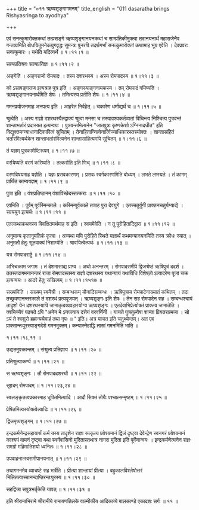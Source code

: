 +++
title = "०११ ऋष्यशृङ्गागमनम्"
title_english = "011 dasaratha brings Rishyasringa to ayodhya"

+++


एवं सनत्कुमारोक्तकथां तत्प्रसङ्गे ऋष्यशृङ्गानयनकथां च
साम्प्रतिकीमुक्त्वा तदानयनार्थं महाराजेनैव गन्तव्यमिति
बोधयितुमनेकयुगवृद्धः सुमन्त्रः पुनरपि तदर्थगर्भां सनत्कुमारोक्तां कथामाह
भूय एवेति । देवप्रवरः सनत्कुमारः । यथेति यदित्यर्थे  ॥  १।११।१  ॥   

  

सत्यप्रतिश्रवः सत्यप्रतिज्ञः  ॥  १।११।२  ॥   

  

अङ्गेति । अङ्गराजो रोमपादः । तस्य दशरथस्य । अस्य रोमपादस्य  ॥  १।११।३
 ॥   

  

को ऽसावङ्गराज इत्यत्राह पुत्र इति । अङ्गस्याङ्गनामकस्य । तम् रोमपादं
गमिष्यति । ऋष्यशृङ्गानयनार्थमिति शेषः । तमित्यस्य प्रतीति शेषः  ॥  १।११।४
 ॥   

  

गमनप्रयोजनमाह अनपत्य इति । आहरेत निर्वहेत् । चकारेण धर्माद्यर्थं च  ॥ 
१।११।५  ॥   

श्रुत्वेति । अस्य राज्ञो दशरथस्यैतद्वाक्यं श्रुत्वा मनसा च
तस्यावश्यकर्तव्यतां विचिन्त्य निश्चित्य पुत्रवन्तं शान्ताभर्तारं
प्रदास्यत इत्यन्वयः । पुत्रवन्तमित्यनेन "जातपुत्रः कृष्णकेशो
ऽग्निनादधीत" इति विद्युक्तमग्न्याधानादिकारित्वं सुचितम् ।
तेनाहिताग्नित्वेनार्त्विज्याधिकारस्तस्योक्तः । शान्तासहितं
भर्तारमित्यर्थकेन शान्ताभर्तारमित्यनेन शान्तासाहित्यमपि सूचितम्  ॥ 
१।११।६  ॥   

  

तं यज्ञम् पुत्रकामेष्टिरूपम्  ॥  १।११।७  ॥   

  

वरयिष्यति वरणं करिष्यति । तत्करोति इति णिच्  ॥  १।११।८  ॥   

  

वरणविषयमाह यज्ञेति । यज्ञः प्रसवकारणम् । प्रसवः स्वर्गकारणमिति बोध्यम् ।
लभते लप्स्यते । तं कामम् प्रार्थितं काम्ययज्ञम्  ॥  १।११।९  ॥   

  

पुत्रा इति । वंशप्रतिष्ठानम् वंशाविच्छेदस्तत्कराः  ॥  १।११।१०  ॥   

  

एवमिति । पूर्वम् पूर्वस्मिन्काले । कस्मिन्पूर्वकाले तत्राह पुरा देवयुगे
। एतच्चतुर्युगी प्राक्तनचतुर्यग्याद्ये । सत्ययुग इत्यर्थः  ॥  १।११।११
 ॥   

  

एतत्कथाकथनस्य विवक्षितमर्थमाह स इति । स्वयमेवेति । न तु पुरोहितादिद्वारा
 ॥  १।११।१२  ॥   

  

अनुमान्य कृतानुमतिकं कृत्वा । अन्यथा मयि पुरोहिते स्थिते यज्ञार्थं
कथमन्यानयनमिति तस्य क्रोधः स्यात् । अनुमतौ हेतुः सूतवाक्यं निशाम्येति ।
श्रावयित्वेत्यर्थः  ॥  १।११।१३  ॥   

  

यत्र रोमपादराष्ट्रे  ॥  १।११।१४  ॥   

  

अभिचक्राम जगाम । तं देशमासाद्य प्राप्य । अथो अनन्तरम् । रोमपादसमीपे
द्विजश्रेष्ठं ऋषिपुत्रं ददर्श । ततस्तदागमनानन्तरं राजा रोमपादस्तस्य
राज्ञो दशरथस्य यथान्यायं यथाविधि विशेषतो़ ऽत्यादरेण पूजां चक्र इत्यन्वयः
। आदरे हेतुः सखित्वम्  ॥  १।११।१५१७  ॥   

  

सख्यमिति । सख्यम् स्वमैत्री । सम्बन्धकम् यौनादिसम्बन्धः । ऋषिपुत्राय
रोमपादेनाख्यातं कथितम् । तदा तच्छ्रवणानन्तरकाले तं दशरथं प्रत्यपूजयत् ।
ऋष्यशृङ्गः इति शेषः । तेन सह रोमपादेन सह । सम्बन्धश्चायं तादृशो येन
दशरथस्यापि जामातृत्वव्यवहारयोग्य ऋष्यशृङ्गः । एतदेवाभिप्रेत्योक्तं
प्राक्तव जामातेति । क्वचिच्चैवं पठ्यते ऽपि "अनेन मे ऽनपत्याय दत्तेयं
वरवर्णिनी । याचते पुत्रतुल्यैषा शान्ता प्रियतरात्मजा । सो ऽयं ते श्वशुरो
ब्रह्मन्यथैवाहं तथा नृपः  ॥ " इति। अत्र याचत इति चतुर्थ्यन्तम्। अत एव
प्राक्सान्तःपुरस्याङ्गदेशे गमनमुक्तम्। कन्यास्नेहाद्धि तासां गमनमिति
भाति  ॥   

१।११।१८,१९  ॥   

उद्यतमुपक्रान्तम् । संश्रुत्य प्रतिज्ञाय  ॥  १।११।२०  ॥   

  

प्रतिश्रुत्याकर्ण्य  ॥  १।११।२१  ॥   

  

स ऋष्यशृङ्गः । तौ रोमपाददशरथौ  ॥  १।११।२२  ॥   

  

सृहृदम् रोमपादम्  ॥  १।११।२३,२४  ॥   

  

स्वलङ्कृतत्वप्रकारमाह धूपितमित्यादि । आदौ सिक्तं तोयैः पश्चात्सम्मृष्टम्
 ॥  १।११।२५  ॥   

  

प्रेषितमित्यस्योक्त्वेत्यादिः  ॥  १।११।२६  ॥   

  

द्विजमृष्यशृङ्गम्  ॥  १।११।२७  ॥   

  

इन्द्रकर्मणेन्द्रसहायार्थं कर्म यस्य तादृशेन राज्ञा सत्कृत्य
प्रवेश्यमानं द्विजं दृष्ट्वा देवेन्द्रेण स्वनगरं प्रवेश्यमानं काश्यपं
वामनं दृष्ट्वा यथा स्वर्गवासिनो मुदितास्तथात्र नागरा मुदिता इति
पूर्वेणान्वयः । इन्द्रकर्मणेत्यनेन राज्ञः समग्रो महिमातिशयो ध्वनितः  ॥ 
१।११।२८  ॥   

  

उपवाहनात्स्वसमीपानयनात्  ॥  १।११।२९  ॥   

  

तथागमनमेव व्याचष्टे सह भर्त्रेति । प्रीत्या शान्तायां प्रीत्या ।
बहुकालविश्लेषोत्तरं मिलितत्वाच्चानन्दाप्तिरन्तःपुरस्य  ॥  १।११।३०  ॥   

  

सहद्विजा सपुत्रभर्तृकेति यावत्  ॥  १।११।३१  ॥   

  

इति श्रीरामाभिरामे श्रीरामीये रामायणतिलके वाल्मीकीय आदिकाव्ये बालकाण्डे
एकादशः सर्गः  ॥  ११  ॥   

  


